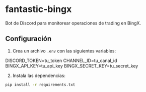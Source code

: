 # fantastic-bingx

Bot de Discord para monitorear operaciones de trading en BingX.

## Configuración

1. Crea un archivo `.env` con las siguientes variables:

DISCORD_TOKEN=tu_token
CHANNEL_ID=tu_canal_id
BINGX_API_KEY=tu_api_key
BINGX_SECRET_KEY=tu_secret_key

2. Instala las dependencias:
```bash
pip install -r requirements.txt
